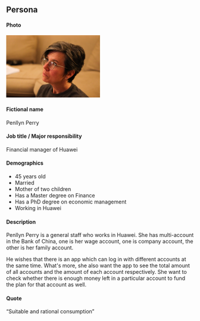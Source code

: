 ## Persona

#### Photo

 <img src="45mom.jpg" width=50%>

#### Fictional name

Penllyn Perry

#### Job title / Major responsibility

Financial manager of Huawei

#### Demographics

- 45 years old
- Married
- Mother of two children
- Has a Master degree on Finance
- Has a PhD degree on economic management
- Working in Huawei

#### Description

Penllyn Perry is a general staff who works in Huawei. She has multi-account in the Bank of China, one is her wage account, one is company account, the other is her family account.

He wishes that there is an app which can log in with different accounts at the same time. What's more, she also want the app to see the total amount of all accounts and the amount of each account respectively. She want to check whether there is enough money left in a particular account to fund the plan for that account as well.


#### Quote

“Suitable and rational consumption”